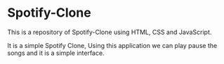 # Spotify-Clone
This is a repository of Spotify-Clone using HTML, CSS and JavaScript.

It is a simple Spotify Clone, Using this application we can play pause the songs and it is a simple interface.
